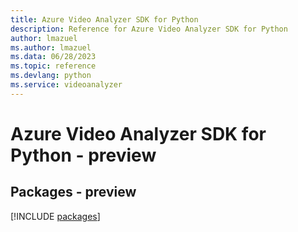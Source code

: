 ```yaml
---
title: Azure Video Analyzer SDK for Python
description: Reference for Azure Video Analyzer SDK for Python
author: lmazuel
ms.author: lmazuel
ms.data: 06/28/2023
ms.topic: reference
ms.devlang: python
ms.service: videoanalyzer
---
```

# Azure Video Analyzer SDK for Python - preview
## Packages - preview
[!INCLUDE [packages](video-analyzer-index.md)]